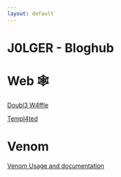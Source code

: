 ```yaml
---
layout: default
---
```


# J0LGER - Bloghub

# Web 🕸️

[Doubl3 W4ffle](bloghub/double-waffle/)

[Templ4ted](bloghub/templated/) 


# Venom 

[Venom Usage and documentation](bloghub/venom/) 
